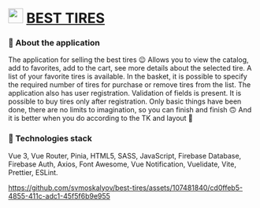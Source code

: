 # <img src="https://github.com/svmoskalyov/best-tires/assets/107481840/82c3ddc6-9a18-4f14-9994-bf9eb700774a" width="30" height="30"> [BEST TIRES](https://best-tires.vercel.app/)

### 📝 About the application
The application for selling the best tires 😉 Allows you to view the catalog, add to favorites, add to the cart, see more details about the selected tire. A list of your favorite tires is available. In the basket, it is possible to specify the required number of tires for purchase or remove tires from the list. The application also has user registration. Validation of fields is present. It is possible to buy tires only after registration.
Only basic things have been done, there are no limits to imagination, so you can finish and finish 🙃
And it is better when you do according to the TK and layout 🙂

### 🧰 Technologies stack 
Vue 3, Vue Router, Pinia, HTML5, SASS, JavaScript, Firebase Database, Firebase Auth, Axios, Font Awesome, Vue Notification, Vuelidate, Vite, Prettier, ESLint.

https://github.com/svmoskalyov/best-tires/assets/107481840/cd0ffeb5-4855-411c-adc1-45f5f6b9e955
